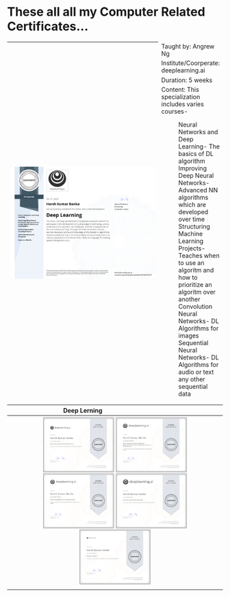 # These all all my Computer Related Certificates...

<table>
<thead>
  <tr>
    <th rowspan="4" width="75%"><img src="certificates/Coursera Specialization- Deep Learning.png" alt="Convolution Neural Networks" width="800px"></th>
    <td>Taught by: Angrew Ng</td>
  </tr>
  <tr>
    <td>Institute/Coorperate: deeplearning.ai </td>
  </tr>
  <tr>
    <td>Duration: 5 weeks</td>
  </tr>
  <tr>
    <td>Content: This specialization includes varies courses-<br><dl><dd>Neural Networks and Deep Learning- The basics of DL algorithm</dd><dd>Improving Deep Neural Networks- Advanced  NN algorithms which are developed over time</dd><dd>Structuring Machine Learning Projects- Teaches when to use an algoritm and how to prioritize an algoritm over another</dd><dd>Convolution Neural Networks- DL Algorithms for images</dd><dd>Sequential Neural Networks- DL Algorithms for audio or text any other sequential data</dd></dl> </td>
  </tr>
</thead>
<tbody>
  <tr>
    <th> Deep Lerning </th>
    <td></td>
  </tr>
  <tr>
    <th colspan="2"><img src="certificates/Coursera Course- Neural Networks and Deep Learning.png" alt="Image" height="128">  <img src="certificates/Coursera Course- Improving Deep Neural Networks.png" alt="Image" height="128">  <img src="certificates/Coursera Course- Structuring Machine Learning Projects.png" alt="Image" height="128">  <img src="certificates/Coursera Course- Convolutional Neural Networks.png" alt="Image" height="128">  <img src="certificates/Coursera Course- Sequence Models.png" height="128">  </th>
  </tr>
  <tr>
    <td colspan="2"></td>
  </tr>
</tbody>
</table>
